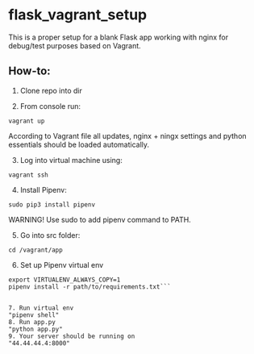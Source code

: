 # flask_vagrant_setup
This is a proper setup for a blank Flask app working with nginx for debug/test purposes based on Vagrant.

## How-to:

1. Clone repo into dir

2. From console run:

```vagrant up```

According to Vagrant file all updates, nginx + ningx settings and python essentials should be loaded automatically.

3. Log into virtual machine using:

```vagrant ssh```

4. Install Pipenv:

```sudo pip3 install pipenv```

WARNING! Use sudo to add pipenv command to PATH.

5. Go into src folder:

```cd /vagrant/app```

6. Set up Pipenv virtual env

```export PIPENV_VENV_IN_PROJECT=1
export VIRTUALENV_ALWAYS_COPY=1
pipenv install -r path/to/requirements.txt```


7. Run virtual env
"pipenv shell"
8. Run app.py
"python app.py"
9. Your server should be running on 
"44.44.44.4:8000"
